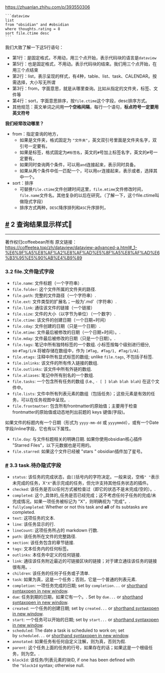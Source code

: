 https://zhuanlan.zhihu.com/p/393550306

````
```dataview
list
from "obsidian" and #obsidian
where thoughts.rating = 8
sort file.ctime desc
```
````

我们大致了解一下这5行语句：

- 第1行：是固定格式，不用动，用三个点开始，表示代码块的语言是`dataview`
- 第5行：也是固定格式，不用动。表示代码块的结束。我们用三个点开始，在用三个点结束
- 第2行：list，表示呈现的样式，有4种，table、list、task、CALENDAR。按需选择，大小写无所谓
- 第3行：from，字面意思，就是从哪里查询。比如从指定的文件夹，标签、文件等
- 第4行：sort，字面意思排序，按`file.ctime`这个字段，desc排序方式。
- 其他规范：英文单词之间用**一个空格间隔**，每行一个语句，**标点符号一定要用英文符号**

**我们经常改动哪里？**

- from：指定查询的地方，
    - 如果是文件夹，格式固定为 `"文件夹"`，英文双引号里面是文件夹名字，双引号一定要有。
    - 如果是标签，格式固定为`#标签名`，英文的`#`号加上标签名字，英文的`#`号一定要有。
    - 如果同时查询两个条件，可以用`and`连接起来，表示同时具备。
    - 如果从两个条件中任一匹配一个，可以用`or`连接起来，表示或者，选择其中一个。
- sort：排序
    - 可替换`file.ctime`文件创建时间这里，`file.mtime`文件修改时间，`file.name`文件名。其他复杂的以后在研究。（了解一下，这个file.ctime叫做隐式字段）
    - 排序方式两种，`DESC`降序排列和`ASC`升序排列，

## [#](#_2-查询结果显示样式🍊) 2 查询结果显示样式🍊

---

著作权归coffeebean所有 原文链接：https://coffeetea.top/zh/dataview/dataview-advanced-a.html#_1-%E6%9F%A5%E8%AF%A2%E8%AF%AD%E5%8F%A5%E8%AF%AD%E6%B3%95%E5%90%AB%E4%B9%89

### [](#_3-2-file-文件隐式字段)3.2 file.文件隐式字段

- `file.name`: 文件标题（一个字符串）.
- `file.folder`: 这个文件所属的文件夹的路径.
- `file.path`: 完整的文件路径（一个字符串）.
- `file.ext`: 文件类型的扩展名；一般为'.md'（字符串）.
- `file.link`: 通往该文件的链接（一个链接）
- `file.size`: 文件的大小（以字节为单位）（一个数字）.
- `file.ctime`: 该文件的创建日期（一个日期+时间）
- `file.cday`: 文件创建的日期（只是一个日期）.
- `file.mtime`: 文件最后被修改的日期（一个日期+时间）。.
- `file.mday`: 文件最后被修改的日期（只是一个日期）。.
- `file.tags`: 笔记中所有独特标签的一个数组. 小标签按每个级别进行细分, so `#Tag/1/A` 将被存储在数组中，作为 `[#Tag, #Tag/1, #Tag/1/A]`.
- `file.etags`: 注释中所有显式标签的数组; unlike `file.tags`, 不包括子标签.
- `file.inlinks`: 该文件的所有传入链接的数组.
- `file.outlinks`: 该文件中所有外链的数组.
- `file.aliases`: 笔记中所有别名的一个数组.
- `file.tasks`: 一个包含所有任务的数组 (I.e., `- [ ] blah blah blah`) 在这个文件中。
- `file.lists`: 文件中所有列表元素的数组（包括任务）；这些元素是有效的任务，可以在任务视图中呈现。.
- `file.frontmatter`: 包含所有frontmatter的原始值；主要用于检查frontmatter的原始值或动态地列出前题的 keys 键值(字段)。

如果文件的标题内有一个日期（形式为 `yyyy-mm-dd` 或 `yyyymmdd`），或有一个Date字段/inline字段，它也有以下属性。

- `file.day`: 与文件标题相关的明确日期. 如果你使用obsidian核心插件 "Starred Files"，以下元数据也是可用的。
- `file.starred`: 如果这个文件已经被 "stars " obsidian插件加了星号。

### [#](#_3-3-task-待办隐式字段) 3.3 task.待办隐式字段

- `status`: 该任务的完成状态，由`[]`括号内的字符决定。一般来说，空格`" "`表示未完成的任务，X`"X"`表示完成的任务，但允许支持其他任务状态的插件。
- `checked`: 该任务是否以任何方式被检查过（即它的状态不是未完成/空的）。.
- `completed`: 这个_具体的_任务是否已经完成；这不考虑任何子任务的完成/未完成情况。如果一项任务被标记为 "X"，则明确视为 "完成"。.
- `fullyCompleted`: Whether or not this task and **all** of its subtasks are completed.
- `text`: 这项任务的文本.
- `line`: 该任务显示的行.
- `lineCount`: 这项任务所占的 markdown 行数.
- `path`: 该任务所在文件的完整路径.
- `section`: 该任务包含的章节链接.
- `tags`: 文本任务内的任何标签。
- `outlinks`: 本任务中定义的任何链接.
- `link`: 通往该任务附近最近的可链接区块的链接；对于建立通往该任务的链接很有用。.
- `children`: 该任务的任何子任务或子清单.
- `task`: 如果为真，这是一个任务；否则，它是一个普通的列表元素.
- `completion`: 一项任务完成的日期; set by `completion...` or [shorthand syntaxopen in new window](https://blacksmithgu.github.io/obsidian-dataview/annotation/metadata-tasks/#field-shorthands).
- `due`: 任务到期的日期，如果它有一个。. Set by `due...` or [shorthand syntaxopen in new window](https://blacksmithgu.github.io/obsidian-dataview/annotation/metadata-tasks/#field-shorthands).
- `created`: 一个任务的创建日期; set by `created...` or [shorthand syntaxopen in new window](https://blacksmithgu.github.io/obsidian-dataview/annotation/metadata-tasks/#field-shorthands).
- `start`: 一个任务可以开始的日期; set by `start...` or [shorthand syntaxopen in new window](https://blacksmithgu.github.io/obsidian-dataview/annotation/metadata-tasks/#field-shorthands).
- `scheduled`: The date a task is scheduled to work on; set by `scheduled...` or [shorthand syntaxopen in new window](https://blacksmithgu.github.io/obsidian-dataview/annotation/metadata-tasks/#field-shorthands).
- `annotated`: 如果任务有任何自定义注解，则为真，否则为假.
- `parent`: 这个任务上面的任务的行号，如果存在的话；如果这是一个根级任务，则为空。.
- `blockId`: 该任务/列表元素的块ID, if one has been defined with the `^blockId` syntax; otherwise null.

